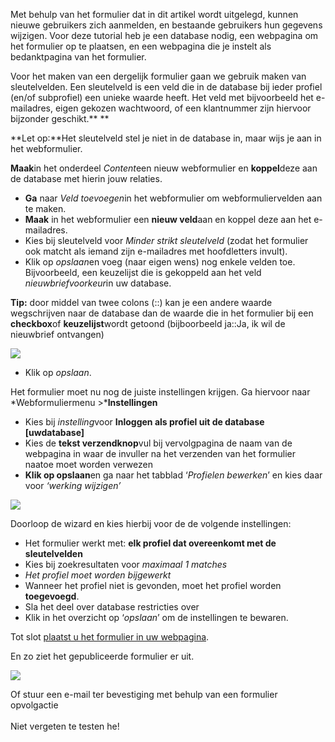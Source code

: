Met behulp van het formulier dat in dit artikel wordt uitgelegd, kunnen
nieuwe gebruikers zich aanmelden, en bestaande gebruikers hun gegevens
wijzigen. Voor deze tutorial heb je een database nodig, een webpagina om
het formulier op te plaatsen, en een webpagina die je instelt als
bedanktpagina van het formulier.

Voor het maken van een dergelijk formulier gaan we gebruik maken van
sleutelvelden. Een sleutelveld is een veld die in de database bij ieder
profiel (en/of subprofiel) een unieke waarde heeft. Het veld met
bijvoorbeeld het e-mailadres, eigen gekozen wachtwoord, of een
klantnummer zijn hiervoor bijzonder geschikt.** **

**Let op:**Het sleutelveld stel je niet in de database in, maar wijs je
aan in het webformulier.

**Maak**in het onderdeel *Content*een nieuw webformulier en
**koppel**deze aan de database met hierin jouw relaties.

-   **Ga** naar *Veld toevoegen*in het webformulier om
    webformuliervelden aan te maken.
-   **Maak** in het webformulier een **nieuw veld**aan en koppel deze
    aan het e-mailadres.
-   Kies bij sleutelveld voor *Minder strikt sleutelveld* (zodat het
    formulier ook matcht als iemand zijn e-mailadres met hoofdletters
    invult).
-   Klik op *opslaan*en voeg (naar eigen wens) nog enkele velden toe.
    Bijvoorbeeld, een keuzelijst die is gekoppeld aan het veld
    *nieuwbriefvoorkeur*in uw database.

**Tip:** door middel van twee colons (::) kan je een andere waarde
wegschrijven naar de database dan de waarde die in het formulier bij een
**checkbox**of **keuzelijst**wordt getoond (bijboorbeeld ja::Ja, ik wil
de nieuwbrief ontvangen)

![](1.png)

-   Klik op *opslaan*.

Het formulier moet nu nog de juiste instellingen krijgen. Ga hiervoor
naar *Webformuliermenu \>***Instellingen**

-   Kies bij *instelling*voor **Inloggen als profiel uit de database
    [uwdatabase]**
-   Kies de **tekst verzendknop**vul bij vervolgpagina de naam van de
    webpagina in waar de invuller na het verzenden van het formulier
    naatoe moet worden verwezen
-   **Klik op opslaan**en ga naar het tabblad ‘*Profielen bewerken*’ en
    kies daar voor *‘werking wijzigen’*

![](2.png)

Doorloop de wizard en kies hierbij voor de de volgende instellingen:

-   Het formulier werkt met: **elk profiel dat overeenkomt met de
    sleutelvelden**
-   Kies bij zoekresultaten voor *maximaal 1 matches*
-   *Het profiel moet worden bijgewerkt*
-   Wanneer het profiel niet is gevonden, moet het profiel worden
    **toegevoegd**.
-   Sla het deel over database restricties over
-   Klik in het overzicht op ‘*opslaan*’ om de instellingen te bewaren.

Tot slot [plaatst u het formulier in uw
webpagina](https://www.copernica.com/nl/ondersteuning/webformulier-op-webpagina-plaatsen "Webformulier op webpagina plaatsen").

En zo ziet het gepubliceerde formulier er uit.

![](3.png)

Of stuur een e-mail ter bevestiging met behulp van een formulier
opvolgactie\
\
 Niet vergeten te testen he!
